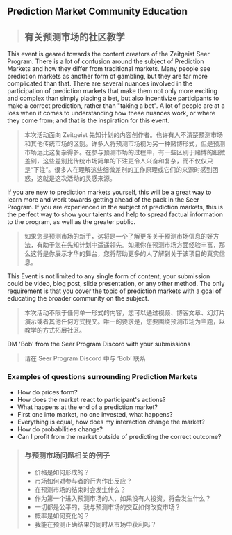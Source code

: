 ## Prediction Market Community Education
> ## 有关预测市场的社区教学

This event is geared towards the content creators of the Zeitgeist Seer Program. There is a lot of confusion around the subject of Prediction Markets and how they differ from traditional markets. Many people see prediction markets as another form of gambling, but they are far more complicated than that. There are several nuances involved in the participation of prediction markets that make them not only more exciting and complex than simply placing a bet, but also incentivize participants to make a correct prediction, rather than "taking a bet". A lot of people are at a loss when it comes to understanding how these nuances work, or where they come from; and that is the inspiration for this event.
> 本次活动面向 Zeitgeist 先知计划的内容创作者。也许有人不清楚预测市场和其他传统市场的区别。许多人将预测市场视为另一种赌博形式，但是预测市场远比这复杂得多。在参与预测市场的过程中，有一些区别于赌博的细微差别，这些差别比传统市场简单的下注更令人兴奋和复杂，而不仅仅只是“下注”。很多人在理解这些细微差别的工作原理或它们的来源时感到困惑，这就是这次活动的灵感来源。

If you are new to prediction markets yourself, this will be a great way to learn more and work towards getting ahead of the pack in the Seer Program. If you are experienced in the subject of prediction markets, this is the perfect way to show your talents and help to spread factual information to the program, as well as the greater public.
> 如果您是预测市场的新手，这将是一个了解更多关于预测市场信息的好方法，有助于您在先知计划中遥遥领先。如果你在预测市场方面经验丰富，那么这将是你展示才华的舞台，您将帮助更多的人了解到关于该项目的真实信息。

This Event is not limited to any single form of content, your submission could be video, blog post, slide presentation, or any other method. The only requirement is that you cover the topic of prediction markets with a goal of educating the broader community on the subject. 
> 本次活动不限于任何单一形式的内容，您可以通过视频、博客文章、幻灯片演示或者其他任何方式提交。唯一的要求是，您要围绕预测市场为主题，以教学的方式拓展社区。

DM 'Bob' from the Seer Program Discord with your submissions
> 请在 Seer Program Discord 中与 ‘Bob’ 联系

### Examples of questions surrounding Prediction Markets
- How do prices form? 
- How does the market react to participant's actions? 
- What happens at the end of a prediction market?
- First one into market, no one invested, what happens?
- Everything is equal, how does my interaction change the market?
- How do probabilities change?
- Can I profit from the market outside of predicting the correct outcome?

<div STYLE="page-break-after: always;"></div>

> ### 与预测市场问题相关的例子
> - 价格是如何形成的？
> - 市场如何对参与者的行为作出反应？
> - 在预测市场的结束时会发生什么？
> - 作为第一个进入预测市场的人，如果没有人投资，将会发生什么？
> - 一切都是公平的，我与预测市场的交互如何改变市场？
> - 概率是如何变化的？
> - 我能在预测正确结果的同时从市场中获利吗？
